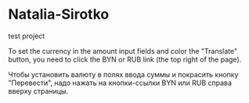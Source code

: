 # Natalia-Sirotko
test project

To set the currency in the amount input fields and color the "Translate" button, you need to click the BYN or RUB link (the top right of the page).

Чтобы установить валюту в полях ввода суммы и покрасить кнопку "Перевести", надо нажать на кнопки-ссылки BYN или RUB справа вверху страницы.
